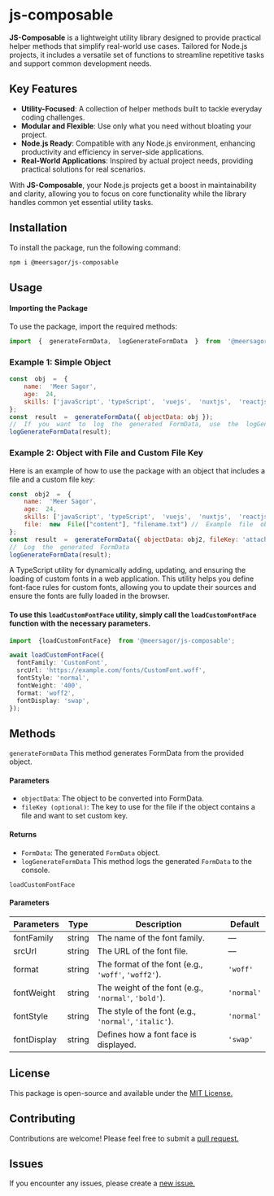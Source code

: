 # js-composable
**JS-Composable** is a lightweight utility library designed to provide practical helper methods that simplify real-world use cases. Tailored for Node.js projects, it includes a versatile set of functions to streamline repetitive tasks and support common development needs.

## Key Features

- **Utility-Focused**: A collection of helper methods built to tackle everyday coding challenges.
- **Modular and Flexible**: Use only what you need without bloating your project.
- **Node.js Ready**: Compatible with any Node.js environment, enhancing productivity and efficiency in server-side applications.
- **Real-World Applications**: Inspired by actual project needs, providing practical solutions for real scenarios.

With **JS-Composable**, your Node.js projects get a boost in maintainability and clarity, allowing you to focus on core functionality while the library handles common yet essential utility tasks.


## Installation
To install the package, run the following command:
```bash
npm i @meersagor/js-composable
```
## Usage
#### Importing  the  Package
To  use  the  package,  import  the  required  methods:
```javascript
import  {  generateFormData,  logGenerateFormData  }  from  '@meersagor/js-composable';
```
### Example 1: Simple Object
```javascript
const  obj  =  {
	name:  'Meer Sagor',
	age:  24,
	skills: ['javaScript', 'typeScript',  'vuejs',  'nuxtjs',  'reactjs',  'nextjs']
};
const  result  =  generateFormData({ objectData: obj });
//  If  you  want  to  log  the  generated  FormData,  use  the  logGenerateFormData  method
logGenerateFormData(result);
```
### Example  2:  Object  with  File  and  Custom  File  Key
Here  is  an  example  of  how  to  use  the  package  with  an  object  that  includes  a  file  and  a  custom  file  key:

```javascript
const  obj2  =  {
	name:  'Meer Sagor',
	age:  24,
	skills: ['javaScript', 'typeScript',  'vuejs',  'nuxtjs',  'reactjs',  'nextjs'],
	file:  new  File(["content"], "filename.txt") //  Example  file  object
};
const  result  =  generateFormData({ objectData: obj2, fileKey: 'attachment' });
//  Log  the  generated  FormData
logGenerateFormData(result);
```
A TypeScript utility for dynamically adding, updating, and ensuring the loading of custom fonts in a web application. This utility helps you define font-face rules for custom fonts, allowing you to update their sources and ensure the fonts are fully loaded in the browser.

#### To use this `loadCustomFontFace` utility, simply call the `loadCustomFontFace` function with the necessary parameters.

```typescript
import  {loadCustomFontFace}  from '@meersagor/js-composable';

await loadCustomFontFace({
  fontFamily: 'CustomFont',
  srcUrl: 'https://example.com/fonts/CustomFont.woff',
  fontStyle: 'normal',
  fontWeight: '400',
  format: 'woff2',
  fontDisplay: 'swap',
});
```

## Methods

`generateFormData`
This  method  generates  FormData  from  the  provided  object.
#### Parameters
- `objectData`:  The  object  to  be  converted  into  FormData.
- `fileKey (optional)`: The key to use for the file if the object contains a file and want to set custom key.

#### Returns
- `FormData`:  The  generated  `FormData`  object.
- `logGenerateFormData` This  method  logs  the  generated  `FormData`  to  the  console.


`loadCustomFontFace`
#### Parameters

  | Parameters  | Type   | Description                                           | Default    |
  |-------------|--------|-------------------------------------------------------|------------|
  | fontFamily  | string | The name of the font family.                          | —          |
  | srcUrl      | string | The URL of the font file.                             | —          |
  | format      | string | The format of the font (e.g., `'woff'`, `'woff2'`).   | `'woff'`   |
  | fontWeight  | string | The weight of the font (e.g., `'normal'`, `'bold'`).  | `'normal'` |
  | fontStyle   | string | The style of the font (e.g., `'normal'`, `'italic'`). | `'normal'` |
  | fontDisplay | string | Defines how a font face is displayed.                 | `'swap'`   |

  

## License
This  package  is  open-source  and  available  under  the  [MIT  License.](https://github.com/meer-sagor/js-composable/blob/master/LICENSE)
## Contributing
Contributions  are  welcome!  Please  feel  free  to  submit  a  [pull  request.](https://github.com/meer-sagor/js-composable/pulls)

## Issues
If  you  encounter  any  issues,  please  create  a  [new  issue.](https://github.com/meer-sagor/js-composable/issues)